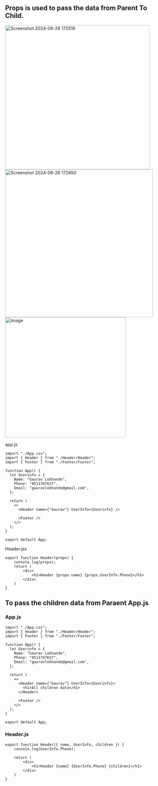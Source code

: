 ## Props is used to pass the data from Parent To Child.

<img width="469" alt="Screenshot 2024-06-26 172516" src="https://github.com/gauravxlokhande/React-JS-Documentation/assets/119065314/bcb64d1e-5afe-4a4a-8055-1b1eb4172a80">
<img width="480" alt="Screenshot 2024-06-26 172650" src="https://github.com/gauravxlokhande/React-JS-Documentation/assets/119065314/9d1cc7f9-4f1d-4805-8383-9bd634a17930">
<img width="391" alt="image" src="https://github.com/gauravxlokhande/React-JS-Documentation/assets/119065314/bd212e3a-2165-4719-83e2-a9be2d298ba5">

app.js
```
import "./App.css";
import { Header } from "./Header/Header";
import { Footer } from "./Footer/Footer";

function App() {
  let Userinfo = {
    Name: "Gaurav Lokhande",
    Phone: "9511767637",
    Email: "gauravlokhande@gmail.com",
  };

  return (
    <>
      <Header name={"Gaurav"} UserInfo={Userinfo} />

      <Footer />
    </>
  );
}

export default App;
```


Header.jsx
```
export function Header(props) {
    console.log(props);
    return (
        <div>
            <h1>Header {props.name} {props.UserInfo.Phone}</h1>
        </div>
    )
}
```

## To pass the children data from Paraent App.js

### App.js
```
import "./App.css";
import { Header } from "./Header/Header";
import { Footer } from "./Footer/Footer";

function App() {
  let Userinfo = {
    Name: "Gaurav Lokhande",
    Phone: "9511767637",
    Email: "gauravlokhande@gmail.com",
  };

  return (
    <>
      <Header name={"Gaurav"} UserInfo={Userinfo}>
        <h1>All children data</h1>
      </Header>

      <Footer />
    </>
  );
}

export default App;

```
### Header.js
```
export function Header({ name, UserInfo, children }) {
    console.log(UserInfo.Phone);

    return (
        <div>
            <h1>Header {name} {UserInfo.Phone} {children}</h1>
        </div>
    )
}
```
